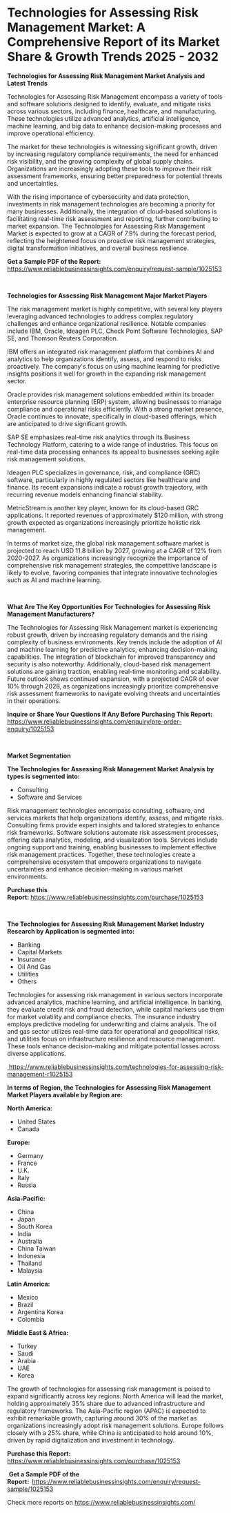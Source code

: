 <p><h1>Technologies for Assessing Risk Management Market: A Comprehensive Report of its Market Share & Growth Trends 2025 - 2032</h1></p><p><strong>Technologies for Assessing Risk Management Market Analysis and Latest Trends</strong></p>
<p><p>Technologies for Assessing Risk Management encompass a variety of tools and software solutions designed to identify, evaluate, and mitigate risks across various sectors, including finance, healthcare, and manufacturing. These technologies utilize advanced analytics, artificial intelligence, machine learning, and big data to enhance decision-making processes and improve operational efficiency.</p><p>The market for these technologies is witnessing significant growth, driven by increasing regulatory compliance requirements, the need for enhanced risk visibility, and the growing complexity of global supply chains. Organizations are increasingly adopting these tools to improve their risk assessment frameworks, ensuring better preparedness for potential threats and uncertainties.</p><p>With the rising importance of cybersecurity and data protection, investments in risk management technologies are becoming a priority for many businesses. Additionally, the integration of cloud-based solutions is facilitating real-time risk assessment and reporting, further contributing to market expansion. The Technologies for Assessing Risk Management Market is expected to grow at a CAGR of 7.9% during the forecast period, reflecting the heightened focus on proactive risk management strategies, digital transformation initiatives, and overall business resilience.</p></p>
<p><strong>Get a Sample PDF of the Report:&nbsp;</strong> <a href="https://www.reliablebusinessinsights.com/enquiry/request-sample/1025153?utm_campaign=3128&utm_medium=2&utm_source=Github&utm_content=ia&utm_term=07032025&utm_id=technologies-for-assessing-risk-management">https://www.reliablebusinessinsights.com/enquiry/request-sample/1025153</a></p>
<p>&nbsp;</p>
<p><strong>Technologies for Assessing Risk Management Major Market Players</strong></p>
<p><p>The risk management market is highly competitive, with several key players leveraging advanced technologies to address complex regulatory challenges and enhance organizational resilience. Notable companies include IBM, Oracle, Ideagen PLC, Check Point Software Technologies, SAP SE, and Thomson Reuters Corporation.</p><p>IBM offers an integrated risk management platform that combines AI and analytics to help organizations identify, assess, and respond to risks proactively. The company's focus on using machine learning for predictive insights positions it well for growth in the expanding risk management sector.</p><p>Oracle provides risk management solutions embedded within its broader enterprise resource planning (ERP) system, allowing businesses to manage compliance and operational risks efficiently. With a strong market presence, Oracle continues to innovate, specifically in cloud-based offerings, which are anticipated to drive significant growth.</p><p>SAP SE emphasizes real-time risk analytics through its Business Technology Platform, catering to a wide range of industries. This focus on real-time data processing enhances its appeal to businesses seeking agile risk management solutions.</p><p>Ideagen PLC specializes in governance, risk, and compliance (GRC) software, particularly in highly regulated sectors like healthcare and finance. Its recent expansions indicate a robust growth trajectory, with recurring revenue models enhancing financial stability.</p><p>MetricStream is another key player, known for its cloud-based GRC applications. It reported revenues of approximately $120 million, with strong growth expected as organizations increasingly prioritize holistic risk management.</p><p>In terms of market size, the global risk management software market is projected to reach USD 11.8 billion by 2027, growing at a CAGR of 12% from 2020-2027. As organizations increasingly recognize the importance of comprehensive risk management strategies, the competitive landscape is likely to evolve, favoring companies that integrate innovative technologies such as AI and machine learning.</p></p>
<p>&nbsp;</p>
<p><strong>What Are The Key Opportunities For Technologies for Assessing Risk Management Manufacturers?</strong></p>
<p><p>The Technologies for Assessing Risk Management market is experiencing robust growth, driven by increasing regulatory demands and the rising complexity of business environments. Key trends include the adoption of AI and machine learning for predictive analytics, enhancing decision-making capabilities. The integration of blockchain for improved transparency and security is also noteworthy. Additionally, cloud-based risk management solutions are gaining traction, enabling real-time monitoring and scalability. Future outlook shows continued expansion, with a projected CAGR of over 10% through 2028, as organizations increasingly prioritize comprehensive risk assessment frameworks to navigate evolving threats and uncertainties in their operations.</p></p>
<p><strong>Inquire or Share Your Questions If Any Before Purchasing This Report:</strong> <a href="https://www.reliablebusinessinsights.com/enquiry/pre-order-enquiry/1025153?utm_campaign=3128&utm_medium=2&utm_source=Github&utm_content=ia&utm_term=07032025&utm_id=technologies-for-assessing-risk-management">https://www.reliablebusinessinsights.com/enquiry/pre-order-enquiry/1025153</a></p>
<p>&nbsp;</p>
<p><strong>Market Segmentation</strong></p>
<p><strong>The Technologies for Assessing Risk Management Market Analysis by types is segmented into:</strong></p>
<p><ul><li>Consulting</li><li>Software and Services</li></ul></p>
<p><p>Risk management technologies encompass consulting, software, and services markets that help organizations identify, assess, and mitigate risks. Consulting firms provide expert insights and tailored strategies to enhance risk frameworks. Software solutions automate risk assessment processes, offering data analytics, modeling, and visualization tools. Services include ongoing support and training, enabling businesses to implement effective risk management practices. Together, these technologies create a comprehensive ecosystem that empowers organizations to navigate uncertainties and enhance decision-making in various market environments.</p></p>
<p><strong>Purchase this Report:&nbsp;</strong><a href="https://www.reliablebusinessinsights.com/purchase/1025153?utm_campaign=3128&utm_medium=2&utm_source=Github&utm_content=ia&utm_term=07032025&utm_id=technologies-for-assessing-risk-management">https://www.reliablebusinessinsights.com/purchase/1025153</a></p>
<p>&nbsp;</p>
<p><strong>The Technologies for Assessing Risk Management Market Industry Research by Application is segmented into:</strong></p>
<p><ul><li>Banking</li><li>Capital Markets</li><li>Insurance</li><li>Oil And Gas</li><li>Utilities</li><li>Others</li></ul></p>
<p><p>Technologies for assessing risk management in various sectors incorporate advanced analytics, machine learning, and artificial intelligence. In banking, they evaluate credit risk and fraud detection, while capital markets use them for market volatility and compliance checks. The insurance industry employs predictive modeling for underwriting and claims analysis. The oil and gas sector utilizes real-time data for operational and geopolitical risks, and utilities focus on infrastructure resilience and resource management. These tools enhance decision-making and mitigate potential losses across diverse applications.</p></p>
<p><a href="https://www.reliablebusinessinsights.com/technologies-for-assessing-risk-management-r1025153?utm_campaign=3128&utm_medium=2&utm_source=Github&utm_content=ia&utm_term=07032025&utm_id=technologies-for-assessing-risk-management">&nbsp;https://www.reliablebusinessinsights.com/technologies-for-assessing-risk-management-r1025153</a></p>
<p><strong>In terms of Region, the Technologies for Assessing Risk Management Market Players available by Region are:</strong></p>
<p>
    <p> <strong> North America: </strong>
        <ul>
            <li>United States</li>
            <li>Canada</li>
        </ul>
        </p> 
    <p> <strong> Europe: </strong>
        <ul>
            <li>Germany</li>
            <li>France</li>
            <li>U.K.</li>
            <li>Italy</li>
            <li>Russia</li>
        </ul>
        </p> 
    <p> <strong> Asia-Pacific: </strong>
        <ul>
            <li>China</li>
            <li>Japan</li>
            <li>South Korea</li>
            <li>India</li>
            <li>Australia</li>
            <li>China Taiwan</li>
            <li>Indonesia</li>
            <li>Thailand</li>
            <li>Malaysia</li>
        </ul>
        </p> 
    <p> <strong> Latin America: </strong>
        <ul>
            <li>Mexico</li>
            <li>Brazil</li>
            <li>Argentina Korea</li>
            <li>Colombia</li>
        </ul>
        </p> 
    <p> <strong> Middle East & Africa: </strong>
        <ul>
            <li>Turkey</li>
            <li>Saudi</li>
            <li>Arabia</li>
            <li>UAE</li>
            <li>Korea</li>
        </ul>
    </p>
    </p>
<p><p>The growth of technologies for assessing risk management is poised to expand significantly across key regions. North America will lead the market, holding approximately 35% share due to advanced infrastructure and regulatory frameworks. The Asia-Pacific region (APAC) is expected to exhibit remarkable growth, capturing around 30% of the market as organizations increasingly adopt risk management solutions. Europe follows closely with a 25% share, while China is anticipated to hold around 10%, driven by rapid digitalization and investment in technology.</p></p>
<p><strong>Purchase this Report: </strong><a href="https://www.reliablebusinessinsights.com/purchase/1025153?utm_campaign=3128&utm_medium=2&utm_source=Github&utm_content=ia&utm_term=07032025&utm_id=technologies-for-assessing-risk-management">https://www.reliablebusinessinsights.com/purchase/1025153</a></p>
<p>&nbsp;<strong>Get a Sample PDF of the Report:&nbsp;&nbsp;</strong><a href="https://www.reliablebusinessinsights.com/enquiry/request-sample/1025153?utm_campaign=3128&utm_medium=2&utm_source=Github&utm_content=ia&utm_term=07032025&utm_id=technologies-for-assessing-risk-management">https://www.reliablebusinessinsights.com/enquiry/request-sample/1025153</a></p>
<p><strong></strong></p>
<p>Check more reports on <a href="https://www.reliablebusinessinsights.com/?utm_campaign=3128&utm_medium=2&utm_source=Github&utm_content=ia&utm_term=07032025&utm_id=technologies-for-assessing-risk-management">https://www.reliablebusinessinsights.com/</a></p>